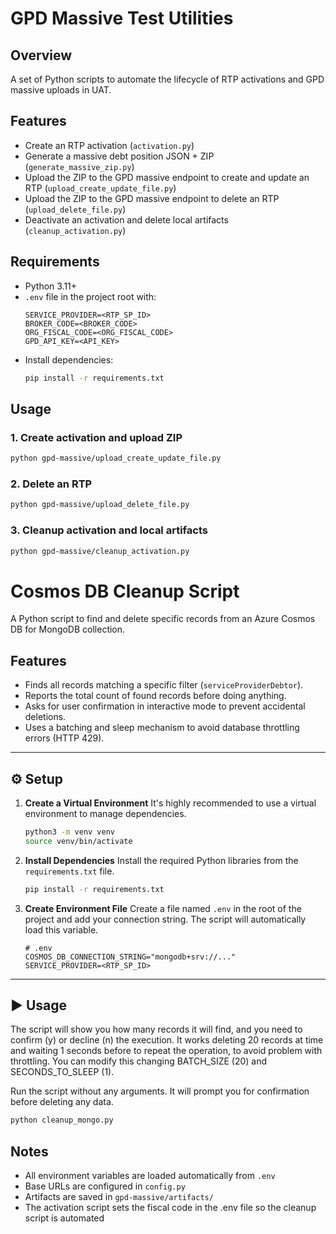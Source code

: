 # GPD Massive Test Utilities

## Overview
A set of Python scripts to automate the lifecycle of RTP activations and GPD massive uploads in UAT.

## Features
- Create an RTP activation (`activation.py`)
- Generate a massive debt position JSON + ZIP (`generate_massive_zip.py`)
- Upload the ZIP to the GPD massive endpoint to create and update an RTP (`upload_create_update_file.py`)
- Upload the ZIP to the GPD massive endpoint to delete an RTP (`upload_delete_file.py`)
- Deactivate an activation and delete local artifacts (`cleanup_activation.py`)

## Requirements
- Python 3.11+
- `.env` file in the project root with:
  ```env
  SERVICE_PROVIDER=<RTP_SP_ID>
  BROKER_CODE=<BROKER_CODE>
  ORG_FISCAL_CODE=<ORG_FISCAL_CODE>
  GPD_API_KEY=<API_KEY>
  ```
- Install dependencies:
  ```bash
  pip install -r requirements.txt
  ```

## Usage

### 1. Create activation and upload ZIP
```bash
python gpd-massive/upload_create_update_file.py
```

### 2. Delete an RTP
```bash
python gpd-massive/upload_delete_file.py
```

### 3. Cleanup activation and local artifacts
```bash
python gpd-massive/cleanup_activation.py
```



# Cosmos DB Cleanup Script
A Python script to find and delete specific records from an Azure Cosmos DB for MongoDB collection.

## Features

- Finds all records matching a specific filter (`serviceProviderDebtor`).
- Reports the total count of found records before doing anything.
- Asks for user confirmation in interactive mode to prevent accidental deletions.
- Uses a batching and sleep mechanism to avoid database throttling errors (HTTP 429).

---
## ⚙️ Setup

1.  **Create a Virtual Environment**
    It's highly recommended to use a virtual environment to manage dependencies.
    ```bash
    python3 -m venv venv
    source venv/bin/activate
    ```

2.  **Install Dependencies**
    Install the required Python libraries from the `requirements.txt` file.
    ```bash
    pip install -r requirements.txt
    ```

3.  **Create Environment File**
    Create a file named `.env` in the root of the project and add your connection string. The script will automatically load this variable.
    ```env
    # .env
    COSMOS_DB_CONNECTION_STRING="mongodb+srv://..."
    SERVICE_PROVIDER=<RTP_SP_ID>
    ```

---
## ▶️ Usage
The script will show you how many records it will find, and you need to confirm (y) or decline (n) the execution.
It works deleting 20 records at time and waiting 1 seconds before to repeat the operation, to avoid problem with throttling.
You can modify this changing BATCH_SIZE (20) and SECONDS_TO_SLEEP (1).

Run the script without any arguments. It will prompt you for confirmation before deleting any data.

```bash
python cleanup_mongo.py
```

## Notes
- All environment variables are loaded automatically from `.env`
- Base URLs are configured in `config.py`
- Artifacts are saved in `gpd-massive/artifacts/`
- The activation script sets the fiscal code in the .env file so the cleanup script is automated
